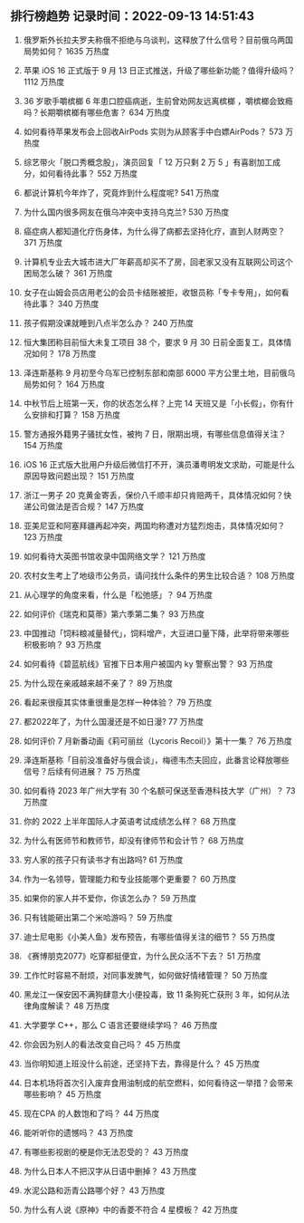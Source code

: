 
## 排行榜趋势 记录时间：2022-09-13 14:51:43
  
  1. 俄罗斯外长拉夫罗夫称俄不拒绝与乌谈判，这释放了什么信号？目前俄乌两国局势如何？ 1635 万热度
    
  2. 苹果 iOS 16 正式版于 9 月 13 日正式推送，升级了哪些新功能？值得升级吗？ 1112 万热度
    
  3. 36 岁歌手嚼槟榔 6 年患口腔癌病逝，生前曾劝网友远离槟榔 ，嚼槟榔会致瘾吗？长期嚼槟榔有哪些危害？ 634 万热度
    
  4. 如何看待苹果发布会上回收AirPods 实则为从顾客手中白嫖AirPods？ 573 万热度
    
  5. 综艺带火「脱口秀概念股」，演员回复「 12 万只剩 2 万 5 」有喜剧加工成分，如何看待此事？ 552 万热度
    
  6. 都说计算机今年炸了，究竟炸到什么程度呢? 541 万热度
    
  7. 为什么国内很多网友在俄乌冲突中支持乌克兰? 530 万热度
    
  8. 癌症病人都知道化疗伤身体，为什么得了病都去坚持化疗，直到人财两空？ 371 万热度
    
  9. 计算机专业去大城市进大厂年薪高却买不了房，回老家又没有互联网公司这个困局怎么破？ 361 万热度
    
  10. 女子在山姆会员店用老公的会员卡结账被拒，收银员称「专卡专用」，如何看待此事？ 340 万热度
    
  11. 孩子假期没课就睡到八点半怎么办？ 240 万热度
    
  12. 恒大集团称目前恒大未复工项目 38 个，要求 9 月 30 日前全面复工，具体情况如何？ 178 万热度
    
  13. 泽连斯基称 9 月初至今乌军已控制东部和南部 6000 平方公里土地，目前俄乌局势如何？ 164 万热度
    
  14. 中秋节后上班第一天，你的状态怎么样？上完 14 天班又是「小长假」，你有什么安排和打算？ 158 万热度
    
  15. 警方通报外籍男子骚扰女性，被拘 7 日，限期出境，有哪些信息值得关注？ 154 万热度
    
  16. iOS 16 正式版大批用户升级后微信打不开，演员潘粤明发文求助，可能是什么原因导致问题出现？ 151 万热度
    
  17. 浙江一男子 20 克黄金寄丢，保价八千顺丰却只肯赔两千，具体情况如何？快递公司做法是否合规？ 147 万热度
    
  18. 亚美尼亚和阿塞拜疆再起冲突，两国均称遭对方猛烈炮击，具体情况如何？ 123 万热度
    
  19. 如何看待大英图书馆收录中国网络文学？ 121 万热度
    
  20. 农村女生考上了地级市公务员，请问找什么条件的男生比较合适？ 108 万热度
    
  21. 从心理学的角度来看，什么是「松弛感」？ 94 万热度
    
  22. 如何评价《瑞克和莫蒂》第六季第二集？ 93 万热度
    
  23. 中国推动「饲料粮减量替代」，饲料增产，大豆进口量下降，此举将带来哪些积极影响？ 93 万热度
    
  24. 如何看待《碧蓝航线》官推下日本用户被国内 ky 警察出警？ 93 万热度
    
  25. 为什么现在亲戚越来越不亲了？ 89 万热度
    
  26. 看起来很瘦其实体重很重是怎样一种体验？ 79 万热度
    
  27. 都2022年了，为什么国漫还是不如日漫? 77 万热度
    
  28. 如何评价 7 月新番动画《莉可丽丝（Lycoris Recoil）》第十一集？ 76 万热度
    
  29. 泽连斯基称「目前没准备好与俄会谈」，梅德韦杰夫回应，此番言论释放哪些信号？后续有何进展？ 75 万热度
    
  30. 如何看待 2023 年广州大学有 30 个名额可保送至香港科技大学（广州）？ 73 万热度
    
  31. 你的 2022 上半年国际人才英语考试成绩怎么样？ 68 万热度
    
  32. 为什么有医师节和教师节，却没有律师节和会计节？ 68 万热度
    
  33. 穷人家的孩子只有读书才有出路吗? 61 万热度
    
  34. 作为一名领导，管理能力和专业技能哪个更重要？ 60 万热度
    
  35. 如果你的家人并不爱你，你该怎么办？ 59 万热度
    
  36. 只有钱能砸出第二个米哈游吗？ 59 万热度
    
  37. 迪士尼电影《小美人鱼》发布预告，有哪些值得关注的细节？ 55 万热度
    
  38. 《赛博朋克2077》吃穿都挺便宜，为什么民众活不下去？ 51 万热度
    
  39. 工作忙时容易不耐烦，对同事发脾气，如何做好情绪管理？ 50 万热度
    
  40. 黑龙江一保安因不满狗肆意大小便投毒，致 11 条狗死亡获刑 3 年，如何从法律角度解读？ 48 万热度
    
  41. 大学要学 C++，那么 C 语言还要继续学吗？ 46 万热度
    
  42. 你会因为别人的看法改变自己吗？ 45 万热度
    
  43. 当你明知道上班没什么前途，还坚持下去，靠得是什么？ 45 万热度
    
  44. 日本机场将首次引入废弃食用油制成的航空燃料，如何看待这一举措？会带来哪些影响？ 45 万热度
    
  45. 现在CPA 的人数饱和了吗？ 44 万热度
    
  46. 能听听你的遗憾吗？ 43 万热度
    
  47. 有哪些影视剧的梗是你无法忍受的？ 43 万热度
    
  48. 为什么日本人不把汉字从日语中删掉？ 43 万热度
    
  49. 水泥公路和沥青公路哪个好？ 43 万热度
    
  50. 为什么有人说《原神》中的香菱不符合 4 星模板？ 42 万热度
    